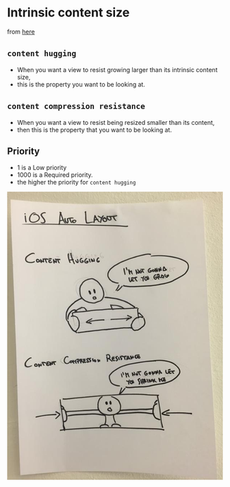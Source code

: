 # Intrinsic content size

from [here](https://krakendev.io/blog/autolayout-magic-like-harry-potter-but-real)

## `content hugging`
* When you want a view to resist growing larger than its intrinsic content size,
* this is the property you want to be looking at.

## `content compression resistance`
* When you want a view to resist being resized smaller than its content,
* then this is the property that you want to be looking at.

## Priority
* 1 is a Low priority
* 1000 is a Required priority.
* the higher the priority for `content hugging`

![img](../images/layout-priority.jpeg)
